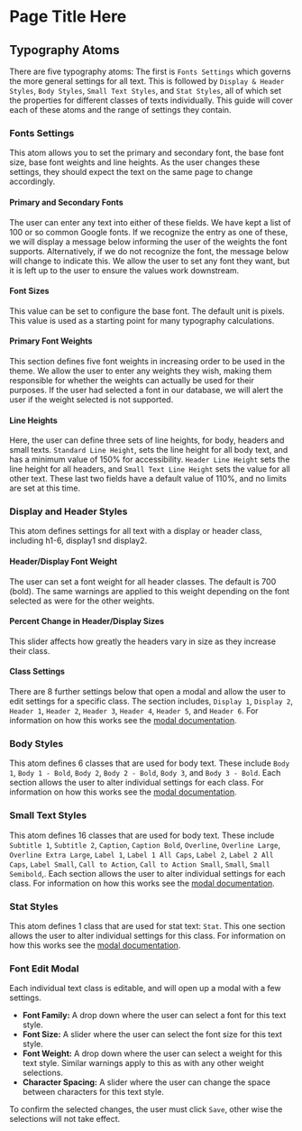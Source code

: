 # Page Title Here

## Typography Atoms

There are five typography atoms: The first is `Fonts Settings` which governs the more general settings for all text. This is followed by `Display & Header Styles`, `Body Styles`, `Small Text Styles`, and `Stat Styles`, all of which set the properties for different classes of texts individually. This guide will cover each of these atoms and the range of settings they contain.

### Fonts Settings

This atom allows you to set the primary and secondary font, the base font size, base font weights and line heights. As the user changes these settings, they should expect the text on the same page to change accordingly.

#### Primary and Secondary Fonts

The user can enter any text into either of these fields. We have kept a list of 100 or so common Google fonts. If we recognize the entry as one of these, we will display a message below informing the user of the weights the font supports. Alternatively, if we do not recognize the font, the message below will change to indicate this. We allow the user to set any font they want, but it is left up to the user to ensure the values work downstream.

#### Font Sizes

This value can be set to configure the base font. The default unit is pixels. This value is used as a starting point for many typography calculations.

#### Primary Font Weights

This section defines five font weights in increasing order to be used in the theme. We allow the user to enter any weights they wish, making them responsible for whether the weights can actually be used for their purposes. If the user had selected a font in our database, we will alert the user if the weight selected is not supported.

#### Line Heights

Here, the user can define three sets of line heights, for body, headers and small texts. `Standard Line Height`, sets the line height for all body text, and has a minimum value of 150% for accessibility. `Header Line Height` sets the line height for all headers, and `Small Text Line Height` sets the value for all other text. These last two fields have a default value of 110%, and no limits are set at this time.

### Display and Header Styles

This atom defines settings for all text with a display or header class, including h1-6, display1 snd display2.

#### Header/Display Font Weight

The user can set a font weight for all header classes. The default is 700 (bold). The same warnings are applied to this weight depending on the font selected as were for the other weights.

#### Percent Change in Header/Display Sizes

This slider affects how greatly the headers vary in size as they increase their class.

#### Class Settings

There are 8 further settings below that open a modal and allow the user to edit settings for a specific class. The section includes, `Display 1`, `Display 2`, `Header 1`, `Header 2`, `Header 3`, `Header 4`, `Header 5`, and `Header 6`. For information on how this works see the [modal documentation](#font-edit-modal).

### Body Styles

This atom defines 6 classes that are used for body text. These include `Body 1`, `Body 1 - Bold`, `Body 2`, `Body 2 - Bold`, `Body 3`, and `Body 3 - Bold`. Each section allows the user to alter individual settings for each class. For information on how this works see the [modal documentation](#font-edit-modal).

### Small Text Styles

This atom defines 16 classes that are used for body text. These include `Subtitle 1`, `Subtitle 2`, `Caption`, `Caption Bold`, `Overline`, `Overline Large`, `Overline Extra Large`, `Label 1`, `Label 1 All Caps`, `Label 2`, `Label 2 All Caps`, `Label Small`, `Call to Action`, `Call to Action Small`, `Small`, `Small Semibold`,. Each section allows the user to alter individual settings for each class. For information on how this works see the [modal documentation](#font-edit-modal).

### Stat Styles

This atom defines 1 class that are used for stat text: `Stat`. This one section allows the user to alter individual settings for this class. For information on how this works see the [modal documentation](#font-edit-modal).

### Font Edit Modal

Each individual text class is editable, and will open up a modal with a few settings.

- **Font Family:** A drop down where the user can select a font for this text style.
- **Font Size:** A slider where the user can select the font size for this text style.
- **Font Weight:** A drop down where the user can select a weight for this text style. Similar warnings apply to this as with any other weight selections.
- **Character Spacing:** A slider where the user can change the space between characters for this text style.

To confirm the selected changes, the user must click `Save`, other wise the selections will not take effect.
